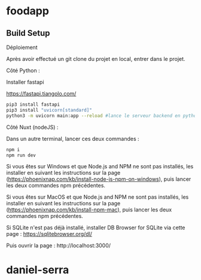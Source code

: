 # foodapp

## Build Setup


Déploiement

Après avoir effectué un git clone du projet en local, entrer dans le projet.


Côté Python :

Installer fastapi 

https://fastapi.tiangolo.com/

```bash
pip3 install fastapi
pip3 install "uvicorn[standard]"
python3 -m uvicorn main:app --reload #lance le serveur backend en python
```


Côté Nuxt (nodeJS) :

Dans un autre terminal, lancer ces deux commandes :
```bash
npm i
npm run dev
```
Si vous êtes sur Windows et que Node.js and NPM ne sont pas installés, les installer en suivant les instructions sur la page (https://phoenixnap.com/kb/install-node-js-npm-on-windows), puis lancer les deux commandes npm précédentes.

Si vous êtes sur MacOS et que Node.js and NPM ne sont pas installés, les installer en suivant les instructions sur la page (https://phoenixnap.com/kb/install-npm-mac), puis lancer les deux commandes npm précédentes.


Si SQLite n'est pas déjà installé, installer DB Browser for SQLite via cette page : https://sqlitebrowser.org/dl/


Puis ouvrir la page :
http://localhost:3000/

# daniel-serra

